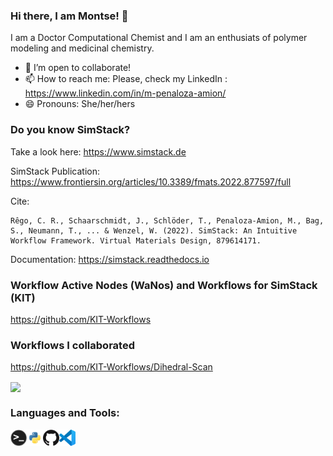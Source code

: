 ### Hi there, I am Montse! 👋

I am a Doctor Computational Chemist and I am an enthusiats of polymer modeling and medicinal chemistry.

- 👯 I’m open to collaborate!
- 📫 How to reach me: Please, check my LinkedIn : https://www.linkedin.com/in/m-penaloza-amion/
- 😄 Pronouns: She/her/hers

### Do you know SimStack?

Take a look here: https://www.simstack.de

SimStack Publication: https://www.frontiersin.org/articles/10.3389/fmats.2022.877597/full

Cite:
```
Rêgo, C. R., Schaarschmidt, J., Schlöder, T., Penaloza-Amion, M., Bag, S., Neumann, T., ... & Wenzel, W. (2022). SimStack: An Intuitive Workflow Framework. Virtual Materials Design, 879614171.
```
Documentation: https://simstack.readthedocs.io

### Workflow Active Nodes (WaNos) and Workflows for SimStack (KIT)
 
https://github.com/KIT-Workflows

### Workflows I collaborated

https://github.com/KIT-Workflows/Dihedral-Scan




<a href="https://github.com/montserratamion/github-readme-stats"><img align="center" src="https://github-readme-stats.vercel.app/api?username=montserratamion&show_icons=true&include_all_commits=true&theme=buefy&hide_border=true"/></a>

  ### Languages and Tools:
<img align="left" alt="Terminal" width="26px" src="https://raw.githubusercontent.com/github/explore/80688e429a7d4ef2fca1e82350fe8e3517d3494d/topics/terminal/terminal.png" />
<img align="left" alt="python" width="26px" src="https://raw.githubusercontent.com/github/explore/80688e429a7d4ef2fca1e82350fe8e3517d3494d/topics/python/python.png" />
<img align="left" alt="GitHub" width="26px" src="https://raw.githubusercontent.com/github/explore/78df643247d429f6cc873026c0622819ad797942/topics/github/github.png" />
<img align="left" alt="Visual Studio Code" width="26px" src="https://raw.githubusercontent.com/github/explore/80688e429a7d4ef2fca1e82350fe8e3517d3494d/topics/visual-studio-code/visual-studio-code.png" />
<br />
